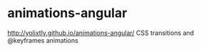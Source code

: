 # animations-angular
http://yolixtly.github.io/animations-angular/
CSS transitions and @keyframes animations
